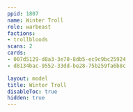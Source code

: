 ```yaml
---
ppid: 1807
name: Winter Troll
role: warbeast
factions:
- trollbloods
scans: 2
cards:
- 007d5129-d8a3-3e70-8db5-ec9c9bc25924
- d8134bac-9552-33dd-be28-75b259fa6b8c

layout: model
title: Winter Troll
disableToc: true
hidden: true
---
```

